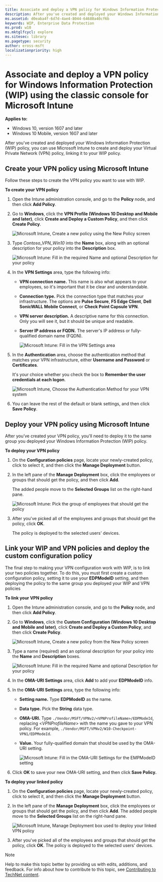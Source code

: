 ```yaml
---
title: Associate and deploy a VPN policy for Windows Information Protection (WIP) using the classic console for Microsoft Intune (Windows 10)
description: After you've created and deployed your Windows Information Protection (WIP) policy, you can use Microsoft Intune to create and deploy your Virtual Private Network (VPN) policy, linking it to your WIP policy.
ms.assetid: d0eaba4f-6d7d-4ae4-8044-64680a40cf6b
keywords: WIP, Enterprise Data Protection
ms.prod: w10
ms.mktglfcycl: explore
ms.sitesec: library
ms.pagetype: security
author: eross-msft
localizationpriority: high
---
```


# Associate and deploy a VPN policy for Windows Information Protection (WIP) using the classic console for Microsoft Intune
**Applies to:**

- Windows 10, version 1607 and later
- Windows 10 Mobile, version 1607 and later

After you've created and deployed your Windows Information Protection (WIP) policy, you can use Microsoft Intune to create and deploy your Virtual Private Network (VPN) policy, linking it to your WIP policy.

## Create your VPN policy using Microsoft Intune
Follow these steps to create the VPN policy you want to use with WIP.

**To create your VPN policy**

1.  Open the Intune administration console, and go to the **Policy** node, and then click **Add Policy**.

2.  Go to **Windows**, click the **VPN Profile (Windows 10 Desktop and Mobile and later)**, click **Create and Deploy a Custom Policy**, and then click **Create Policy**.

    ![Microsoft Intune, Create a new policy using the New Policy screen](images/intune-vpn-createpolicy.png)

3.  Type *Contoso_VPN_Win10* into the **Name** box, along with an optional description for your policy into the **Description** box.

    ![Microsoft Intune: Fill in the required Name and optional Description for your policy](images/intune-vpn-titledescription.png)

4.  In the **VPN Settings** area, type the following info:

    -   **VPN connection name.** This name is also what appears to your employees, so it's important that it be clear and understandable.

    -   **Connection type.** Pick the connection type that matches your infrastructure. The options are **Pulse Secure**, **F5 Edge Client**, **Dell SonicWALL Mobile Connect**, or **Check Point Capsule VPN**.

    -   **VPN server description.** A descriptive name for this connection. Only you will see it, but it should be unique and readable.

    -   **Server IP address or FQDN.** The server's IP address or fully-qualified domain name (FQDN).

        ![Microsoft Intune: Fill in the VPN Settings area](images/intune-vpn-vpnsettings.png)

5.  In the **Authentication** area, choose the authentication method that matches your VPN infrastructure, either **Username and Password** or **Certificates**.<p>
It's your choice whether you check the box to **Remember the user credentials at each logon**.

    ![Microsoft Intune, Choose the Authentication Method for your VPN system](images/intune-vpn-authentication.png)

6.  You can leave the rest of the default or blank settings, and then click **Save Policy**.

## Deploy your VPN policy using Microsoft Intune
After you’ve created your VPN policy, you'll need to deploy it to the same group you deployed your Windows Information Protection (WIP) policy.

**To deploy your VPN policy**

1.  On the **Configuration policies** page, locate your newly-created policy, click to select it, and then click the **Manage Deployment** button.

2.  In the left pane of the **Manage Deployment** box, click the employees or groups that should get the policy, and then click **Add**.<p>
The added people move to the **Selected Groups** list on the right-hand pane.

    ![Microsoft Intune: Pick the group of employees that should get the policy](images/intune-deploy-vpn.png)

3.  After you've picked all of the employees and groups that should get the policy, click **OK**.<p>
The policy is deployed to the selected users' devices.

## Link your WIP and VPN policies and deploy the custom configuration policy
The final step to making your VPN configuration work with WIP, is to link your two policies together. To do this, you must first create a custom configuration policy, setting it to use your **EDPModeID** setting, and then deploying the policy to the same group you deployed your WIP and VPN policies

**To link your VPN policy**

1.  Open the Intune administration console, and go to the **Policy** node, and then click **Add Policy**.

2.  Go to **Windows**, click the **Custom Configuration (Windows 10 Desktop and Mobile and later)**, click **Create and Deploy a Custom Policy**, and then click **Create Policy**.

    ![Microsoft Intune, Create a new policy from the New Policy screen](images/intune-vpn-customconfig.png)

3.  Type a name (required) and an optional description for your policy into the **Name** and **Description** boxes.

    ![Microsoft Intune: Fill in the required Name and optional Description for your policy](images/intune-vpn-wipmodeid.png)

4.  In the **OMA-URI Settings** area, click **Add** to add your **EDPModeID** info.

5.  In the **OMA-URI Settings** area, type the following info:

    -   **Setting name.** Type **EDPModeID** as the name.

    -   **Data type.** Pick the **String** data type.

    -   **OMA-URI.** Type `./Vendor/MSFT/VPNv2/<VPNProfileName>/EDPModeId`, replacing &lt;*VPNProfileName*&gt; with the name you gave to your VPN policy. For example, `./Vendor/MSFT/VPNv2/W10-Checkpoint-VPN1/EDPModeId`.

    -   **Value.** Your fully-qualified domain that should be used by the OMA-URI setting.

        ![Microsoft Intune: Fill in the OMA-URI Settings for the EMPModeID setting](images/intune-vpn-omaurisettings.png)

6.  Click **OK** to save your new OMA-URI setting, and then click **Save Policy.**


 **To deploy your linked policy**

1.  On the **Configuration policies** page, locate your newly-created policy, click to select it, and then click the **Manage Deployment** button.

2.  In the left pane of the **Manage Deployment** box, click the employees or groups that should get the policy, and then click **Add**. The added people move to the **Selected Groups** list on the right-hand pane.

    ![Microsoft Intune, Manage Deployment box used to deploy your linked VPN policy](images/intune-groupselection_vpnlink.png)

3.  After you've picked all of the employees and groups that should get the policy, click **OK**. The policy is deployed to the selected users' devices.


>[!NOTE]
>Help to make this topic better by providing us with edits, additions, and feedback. For info about how to contribute to this topic, see [Contributing to TechNet content](https://github.com/Microsoft/windows-itpro-docs/blob/master/CONTRIBUTING.md).






